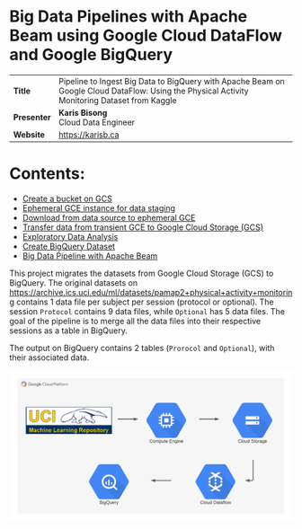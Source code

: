 # Big Data Pipelines with Apache Beam using Google Cloud DataFlow and Google BigQuery

| | |
|-|-|
|__Title__| Pipeline to Ingest Big Data to BigQuery with Apache Beam on Google Cloud DataFlow: Using the Physical Activity Monitoring Dataset from Kaggle
|__Presenter__ | __Karis Bisong__ <br>Cloud Data Engineer<br>
|__Website__ | <a href="https://karisb.ca">https://karisb.ca</a>

# Contents:
- [Create a bucket on GCS](https://github.com/KarisBisong/gcp_beam_pipeline_pamap2/blob/master/beam_pipeline_dataflow.ipynb)
- [Ephemeral GCE instance for data staging](https://github.com/KarisBisong/gcp_beam_pipeline_pamap2/blob/master/beam_pipeline_dataflow.ipynb)
- [Download from data source to ephemeral GCE](https://github.com/KarisBisong/gcp_beam_pipeline_pamap2/blob/master/beam_pipeline_dataflow.ipynb)
- [Transfer data from transient GCE to Google Cloud Storage (GCS)](https://github.com/KarisBisong/gcp_beam_pipeline_pamap2/blob/master/beam_pipeline_dataflow.ipynb)
- [Exploratory Data Analysis](https://github.com/KarisBisong/gcp_beam_pipeline_pamap2/blob/master/beam_pipeline_dataflow.ipynb)
- [Create BigQuery Dataset](https://github.com/KarisBisong/gcp_beam_pipeline_pamap2/blob/master/beam_pipeline_dataflow.ipynb)
- [Big Data Pipeline with Apache Beam](https://github.com/KarisBisong/gcp_beam_pipeline_pamap2/blob/master/beam_pipeline_dataflow.ipynb)

This project migrates the datasets from Google Cloud Storage (GCS) to BigQuery. The original datasets on https://archive.ics.uci.edu/ml/datasets/pamap2+physical+activity+monitoring contains 1 data file per subject per session (protocol or optional). The session `Protocol` contains 9 data files, while `Optional` has 5 data files. The goal of the pipeline is to merge all the data files into their respective sessions as a table in BigQuery.

The output on BigQuery contains 2 tables (`Prorocol` and `Optional`), with their associated data.

<img src="big-data.png" alt="big-data">